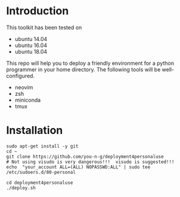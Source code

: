 
# Introduction
This toolkit has been tested on
- ubuntu 14.04
- ubuntu 16.04
- ubuntu 18.04

This repo will help you to deploy a friendly environment for a python programmer in your home directory. The following tools will be well-configured.
- neovim
- zsh
- miniconda
- tmux

# Installation


```
sudo apt-get install -y git
cd ~
git clone https://github.com/you-n-g/deployment4personaluse
# Not using visudo is very dangerous!!!  visudo is suggested!!!
echo  "your_account ALL=(ALL) NOPASSWD:ALL" | sudo tee /etc/sudoers.d/80-personal

cd deployment4personaluse
./deploy.sh
```
